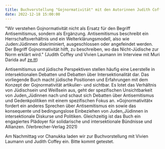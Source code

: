 ```yaml
---
title: Buchvorstellung "Gojnormativität" mit den Autorinnen Judith Coffey und Vivien Laumann
date: 2022-12-18 15:00:00
---
```


"Wir verstehen Gojnormativität nicht als Ersatz für den Begriff Antisemitismus, sondern als Ergänzung. Antisemitismus beschreibt ein Herrschaftsverhältnis und ein Welterklärungsmodell, also wie Juden:Jüdinnen diskriminiert, ausgeschlossen oder angefeindet werden. Der Begriff Gojnormativität hilft, zu beschreiben, wo das Nicht-Jüdische zur Norm erklärt wird." (Judith Coffey und Vivien Laumann im Interview mit Muri Darida auf [ze.tt](https://www.zeit.de/zett/politik/2021-11/judith-coffey-vivien-laumann-gojnormativitaet-antisemitismus/komplettansicht?utm_referrer=https%3A%2F%2Fwww.verbrecherverlag.de%2F))

Antisemitismus und jüdische Perspektiven stellen häufig eine Leerstelle in intersektionalen Debatten und Debatten über Intersektionalität dar. Das vorliegende Buch macht jüdische Positionen und Erfahrungen mit dem Konzept der Gojnormativität artikulier- und sichtbar. Es lotet das Verhältnis von Jüdischsein und Weißsein aus, geht der spezifischen Unsichtbarkeit von Juden_Jüdinnen nach und schaut sich Debatten über Antisemitismus und Gedenkpolitiken mit einem spezifischen Fokus an. »Gojnormativität« fordert ein anderes Sprechen über Antisemitismus ein sowie das konsequente und bedingungslose Einbeziehen von Juden_Jüdinnen in intersektionale Diskurse und Politiken. Gleichzeitig ist das Buch ein engagiertes Plädoyer für solidarische und intersektionale Bündnisse und Allianzen. (Verbrecher-Verlag 2021)

Am Nachmittag vor Chanukka laden wir zur Buchvorstellung mit Vivien Laumann und Judith Coffey ein. Bitte kommt getestet.
